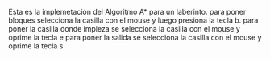 Esta es la implemetación del Algoritmo A* para un laberinto.
para poner bloques selecciona la casilla con el mouse y luego presiona la tecla b.
para poner la casilla donde impieza se selecciona la casilla con el mouse y oprime la tecla e
para poner la salida se selecciona la casilla con el mouse y oprime la tecla s
